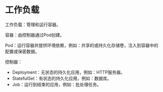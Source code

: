 # 工作负载

工作负载：管理和运行容器。

容器：由控制器通过Pod创建。

Pod：运行容器并提供环境依赖，例如：共享的或持久化存储卷，注入到容器中的配置或保密数据。

控制器：
+ Deployment：无状态的持久化应用，例如：HTTP服务器。
+ StatefulSet：有状态的持久化应用，例如：数据库。
+ Job：运行到结束的应用，例如：批处理任务。




